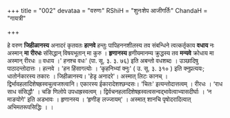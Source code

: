 +++
title = "002"
devataa = "वरुणः"
RShiH = "शुनःशेप आजीगर्तिः"
ChandaH = "गायत्री"

+++


हे वरुण **जिहीळानस्य** अनादरं कृतवतः **हत्नवे** हन्तुः पापिहननशीलस्य तव संबन्धिने त्वत्कर्तृकाय **वधाय** नः अस्मान् **मा** **रीरधः** संसिद्धान् विषयभूतान् मा कुरु । **हृणानस्य** हृणीयमानम्य क्रुद्धस्य तव **मन्यवे** क्रोधाय मा अस्मान् रीरधः ॥ वधाय ।' हनश्च वधः' (पा. सू. ३.  ३. ७६) इति अबन्तो वधशब्दः । उञ्छादिषु पाठादन्तोदात्तः । हत्नवे । 'हन हिंसागत्योः । ‘कृहनिभ्यां क्नुः' ( उ. सू. ३. ३१० ) इति क्नुप्रत्ययः; धातोर्नकारस्य तकारः । जिहीळानस्य। 'हेडृ अनादरे'। अस्मात् लिटः कानच् । द्विर्भावहलादिशेषह्रस्वचुत्वजश्त्वानि। एकारस्य ईकारादेशश्छन्दसः। ‘चितः' इत्यन्तोदात्तत्वम् । रीरधः । ‘राध साध संसिद्धौ' । चङि णिलोपे उपधाह्रस्वत्वम् । द्विर्वचनहलादिशेषह्रस्वत्वसन्वद्भावेत्वाभ्यासदीर्घाः । ‘न माङयोगे' इति अडभावः । हृणानस्य । ‘हृणीङ् लज्जायम्' । अस्मात् शानचि पृषोदरादित्वात् अभिमतरूपसिद्धिः । ।